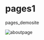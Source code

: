 # pages1
pages_demosite


![aboutpage](https://user-images.githubusercontent.com/82834644/115596865-6f84e180-a28d-11eb-9fc1-6c76e7585d25.PNG)

